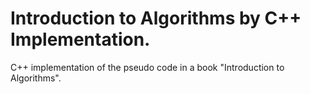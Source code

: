 # Introduction to Algorithms by C++ Implementation.
C++ implementation of the pseudo code in a book "Introduction to Algorithms".
